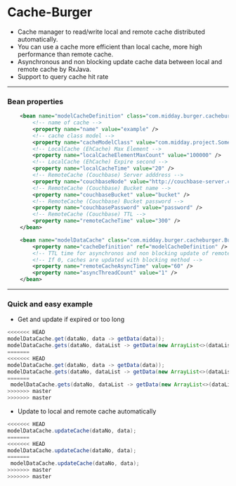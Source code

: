 # Cache-Burger

* Cache manager to read/write local and remote cache distributed automatically.
* You can use a cache more efficient than local cache, more high performance than remote cache.
* Asynchronous and non blocking update cache data between local and remote cache by RxJava.
* Support to query cache hit rate

----------



### Bean properties

~~~ xml
    <bean name="modelCacheDefinition" class="com.midday.burger.cacheburger.model.BurgerCacheDefinition">
    	<!-- name of cache -->
        <property name="name" value="example" />
        <!-- cache class model -->
        <property name="cacheModelClass" value="com.midday.project.SomeClass" />
        <!-- LocalCache (EhCache) Max Element -->
        <property name="localCacheElementMaxCount" value="100000" />
        <!-- LocalCache (EhCache) Expire second -->
        <property name="localCacheTime" value="20" />
        <!-- RemoteCache (Couchbase) Server adddress -->
        <property name="couchbaseNode" value="http://couchbase-server.company.com:8091" />
        <!-- RemoteCache (Couchbase) Bucket name -->
        <property name="couchbaseBucket" value="bucket" />
        <!-- RemoteCache (Couchbase) Bucket password -->
        <property name="couchbasePassword" value="password" />
        <!-- RemoteCache (Couchbase) TTL -->
        <property name="remoteCacheTime" value="300" />
    </bean>

    <bean name="modelDataCache" class="com.midday.burger.cacheburger.BurgerCacheManager">
        <property name="cacheDefinition" ref="modelCacheDefinition" />
    	<!-- TTL time for asynchronos and non blocking update of remote cache.-->
        <!-- If 0, caches are updated with blocking method -->
        <property name="remoteCacheAsyncTime" value="60" />
        <property name="asyncThreadCount" value="1" />
    </bean>
~~~
----------
### Quick and easy example


- Get and update if expired or too long
~~~ java
<<<<<<< HEAD
modelDataCache.get(dataNo, data -> getData(data));
modelDataCache.gets(dataNo, dataList -> getData(new ArrayList<>(dataList)));
=======
<<<<<<< HEAD
modelDataCache.get(dataNo, data -> getData(data));
modelDataCache.gets(dataNo, dataList -> getData(new ArrayList<>(dataList)));
=======
 modelDataCache.gets(dataNo, dataList -> getData(new ArrayList<>(dataList)));
>>>>>>> master
>>>>>>> master
~~~

- Update to local and remote cache automatically
~~~ java
<<<<<<< HEAD
modelDataCache.updateCache(dataNo, data);
=======
<<<<<<< HEAD
modelDataCache.updateCache(dataNo, data);
=======
 modelDataCache.updateCache(dataNo, data);
>>>>>>> master
>>>>>>> master
~~~
